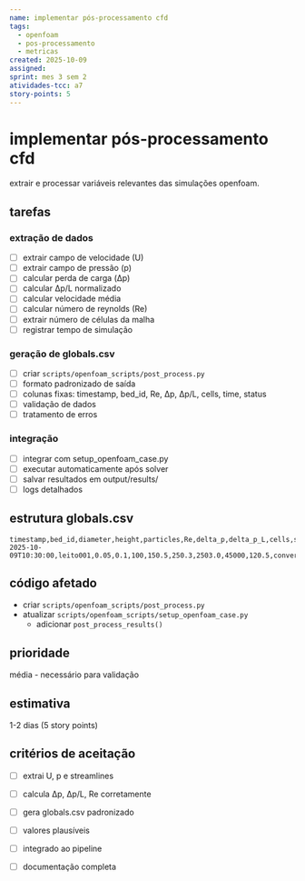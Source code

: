 ```yaml
---
name: implementar pós-processamento cfd
tags:
  - openfoam
  - pos-processamento
  - metricas
created: 2025-10-09
assigned: 
sprint: mes 3 sem 2
atividades-tcc: a7
story-points: 5
---
```


# implementar pós-processamento cfd

extrair e processar variáveis relevantes das simulações openfoam.

## tarefas

### extração de dados
- [ ] extrair campo de velocidade (U)
- [ ] extrair campo de pressão (p)
- [ ] calcular perda de carga (Δp)
- [ ] calcular Δp/L normalizado
- [ ] calcular velocidade média
- [ ] calcular número de reynolds (Re)
- [ ] extrair número de células da malha
- [ ] registrar tempo de simulação

### geração de globals.csv
- [ ] criar `scripts/openfoam_scripts/post_process.py`
- [ ] formato padronizado de saída
- [ ] colunas fixas: timestamp, bed_id, Re, Δp, Δp/L, cells, time, status
- [ ] validação de dados
- [ ] tratamento de erros

### integração
- [ ] integrar com setup_openfoam_case.py
- [ ] executar automaticamente após solver
- [ ] salvar resultados em output/results/
- [ ] logs detalhados

## estrutura globals.csv

```csv
timestamp,bed_id,diameter,height,particles,Re,delta_p,delta_p_L,cells,sim_time,status
2025-10-09T10:30:00,leito001,0.05,0.1,100,150.5,250.3,2503.0,45000,120.5,converged
```

## código afetado
- criar `scripts/openfoam_scripts/post_process.py`
- atualizar `scripts/openfoam_scripts/setup_openfoam_case.py`
  - adicionar `post_process_results()`

## prioridade
média - necessário para validação

## estimativa
1-2 dias (5 story points)

## critérios de aceitação
- [ ] extrai U, p e streamlines
- [ ] calcula Δp, Δp/L, Re corretamente
- [ ] gera globals.csv padronizado
- [ ] valores plausíveis
- [ ] integrado ao pipeline
- [ ] documentação completa

